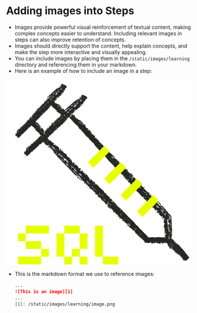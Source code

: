 # Adding images into Steps

* Images provide powerful visual reinforcement of textual content, making complex concepts easier to understand. Including relevant images in steps can also improve retention of concepts.
* Images should directly support the content, help explain concepts, and make the step more interactive and visually appealing.
* You can include images by placing them in the `/static/images/learning` directory and referencing them in your markdown.
* Here is an example of how to include an image in a step:

![SQL Injection][1]

* This is the markdown format we use to reference images:

  ```markdown
  ...
  ![This is an image][1]
  ...
  [1]: /static/images/learning/image.png
  ```

[1]: /static/images/injection-sql.png
